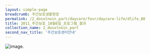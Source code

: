 ```yaml
--- 
layout: simple-page
breadcrumb: 주간보호생활현장 
permalink: /2_dosolnoin_part/daycare/four/daycare-life/dlife_80
title: 2011_주간보호_10월6일_프로그램_결과
collection_name: 2_dosolnoin_part
second_nav_title: '주간보호센터안내' 
---
```

![image]({{site.baseurl}}/resource_room/daycare-life/files/8-2011_uj2Y_4.jpg ).
